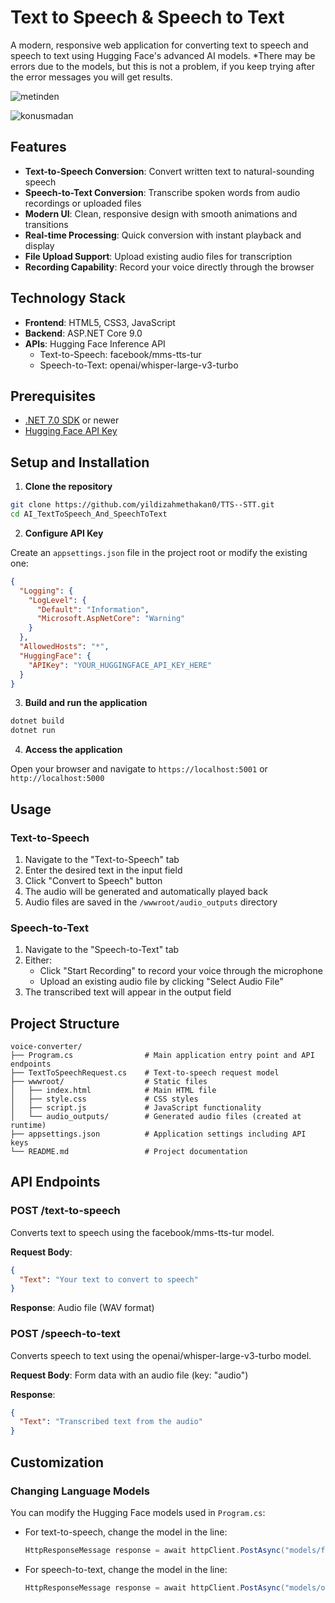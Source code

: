 # Text to Speech & Speech to Text

A modern, responsive web application for converting text to speech and speech to text using Hugging Face's advanced AI models.
*There may be errors due to the models, but this is not a problem, if you keep trying after the error messages you will get results.

![metinden](https://github.com/user-attachments/assets/4582201a-8784-40ec-83cf-7284c77ddc00)

![konusmadan](https://github.com/user-attachments/assets/fec910fb-d7b4-47fa-9e31-09c674924b5e)

## Features

- **Text-to-Speech Conversion**: Convert written text to natural-sounding speech
- **Speech-to-Text Conversion**: Transcribe spoken words from audio recordings or uploaded files
- **Modern UI**: Clean, responsive design with smooth animations and transitions
- **Real-time Processing**: Quick conversion with instant playback and display
- **File Upload Support**: Upload existing audio files for transcription
- **Recording Capability**: Record your voice directly through the browser

## Technology Stack

- **Frontend**: HTML5, CSS3, JavaScript
- **Backend**: ASP.NET Core 9.0
- **APIs**: Hugging Face Inference API
  - Text-to-Speech: facebook/mms-tts-tur
  - Speech-to-Text: openai/whisper-large-v3-turbo

## Prerequisites

- [.NET 7.0 SDK](https://dotnet.microsoft.com/download/dotnet/7.0) or newer
- [Hugging Face API Key](https://huggingface.co/settings/tokens)

## Setup and Installation

1. **Clone the repository**

```bash
git clone https://github.com/yildizahmethakan0/TTS--STT.git
cd AI_TextToSpeech_And_SpeechToText
```

2. **Configure API Key**

Create an `appsettings.json` file in the project root or modify the existing one:

```json
{
  "Logging": {
    "LogLevel": {
      "Default": "Information",
      "Microsoft.AspNetCore": "Warning"
    }
  },
  "AllowedHosts": "*",
  "HuggingFace": {
    "APIKey": "YOUR_HUGGINGFACE_API_KEY_HERE"
  }
}
```

3. **Build and run the application**

```bash
dotnet build
dotnet run
```

4. **Access the application**

Open your browser and navigate to `https://localhost:5001` or `http://localhost:5000`

## Usage

### Text-to-Speech

1. Navigate to the "Text-to-Speech" tab
2. Enter the desired text in the input field
3. Click "Convert to Speech" button
4. The audio will be generated and automatically played back
5. Audio files are saved in the `/wwwroot/audio_outputs` directory

### Speech-to-Text

1. Navigate to the "Speech-to-Text" tab
2. Either:
   - Click "Start Recording" to record your voice through the microphone
   - Upload an existing audio file by clicking "Select Audio File"
3. The transcribed text will appear in the output field

## Project Structure

```
voice-converter/
├── Program.cs                # Main application entry point and API endpoints
├── TextToSpeechRequest.cs    # Text-to-speech request model
├── wwwroot/                  # Static files
│   ├── index.html            # Main HTML file
│   ├── style.css             # CSS styles
│   ├── script.js             # JavaScript functionality
│   └── audio_outputs/        # Generated audio files (created at runtime)
├── appsettings.json          # Application settings including API keys
└── README.md                 # Project documentation
```

## API Endpoints

### POST /text-to-speech

Converts text to speech using the facebook/mms-tts-tur model.

**Request Body**:
```json
{
  "Text": "Your text to convert to speech"
}
```

**Response**: Audio file (WAV format)

### POST /speech-to-text

Converts speech to text using the openai/whisper-large-v3-turbo model.

**Request Body**: Form data with an audio file (key: "audio")

**Response**:
```json
{
  "Text": "Transcribed text from the audio"
}
```

## Customization

### Changing Language Models

You can modify the Hugging Face models used in `Program.cs`:

- For text-to-speech, change the model in the line:
  ```csharp
  HttpResponseMessage response = await httpClient.PostAsync("models/facebook/mms-tts-tur", stringContent);
  ```

- For speech-to-text, change the model in the line:
  ```csharp
  HttpResponseMessage response = await httpClient.PostAsync("models/openai/whisper-large-v3-turbo", byteArrayContent);
  ```


